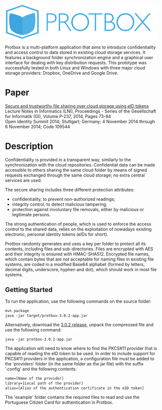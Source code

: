 ![Logo](src/main/resources/com/edduarte/protbox/splash.png)

Protbox is a multi-platform application that aims to introduce confidentiality and access control to data stored in existing cloud storage services. It features a background folder synchronization engine and a graphical user interface for dealing with key distribution requests. This prototype was successfully tested in both Linux and Windows with three major cloud storage providers: Dropbox, OneDrive and Google Drive.

# Paper
[Secure and trustworthy file sharing over cloud storage using eID tokens](http://arxiv.org/abs/1501.03139)  
Lecture Notes in Informatics (LNI), Proceedings - Series of the Gesellschaft fur Informatik (GI), Volume P-237, 2014, Pages 73-84  
Open Identity Summit 2014; Stuttgart; Germany; 4 November 2014 through 6 November 2014; Code 109544

# Description
Confidentiality is provided in a transparent way, similarly to the synchronization with the cloud repositories. Confidential data can be made accessible to others sharing the same cloud folder by means of signed requests exchanged through the same cloud storage; no extra central services are used.

The secure sharing includes three different protection attributes:
- confidentiality, to prevent non-authorized readings;
- integrity control, to detect malicious tampering;
- protection against involuntary file removals, either by malicious or legitimate persons.

The strong authentication of people, which is used to enforce the access control to the shared data, relies on the exploitation of nowadays existing electronic, personal identity tokens (eIDs for short).

Protbox randomly generates and uses a key per folder to protect all its contents, including files and sub-directories. Files are encrypted with AES and their integrity is ensured with HMAC-SHA512. Encrypted file names, which contain bytes that are not acceptable for naming files in existing file systems, are coded in a modified Base64 alphabet (formed by letters, decimal digits, underscore, hyphen and dot), which should work in most file systems.

## Getting Started
To run the application, use the following commands on the source folder:

```
mvn package
java -jar target/protbox-3.0.2-app.jar
```

Alternatively, download the [3.0.2 release](https://github.com/edduarte/protbox/releases/tag/3.0.2), unpack the compressed file and use the following command:

```
java -jar protbox-3.0.2-app.jar
```

The application will need to know where to find the PKCS#11 provider that is capable of reading the eID token to be used. In order to include support for PKCS#11 providers in the application, a configuration file must be added to the 'providers' folder (in the same folder as the jar file) with the suffix '.config' and the following contents:

```
name=[Name of the provider]
library=[Local path of the provider]
alias=[Alias of the authentication certificate in the eID token]
```

The 'example' folder contains the required files to read and use the Portuguese Citizen Card for authentication in Protbox.
